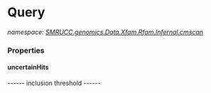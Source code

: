 ﻿# Query
_namespace: [SMRUCC.genomics.Data.Xfam.Rfam.Infernal.cmscan](./index.md)_






### Properties

#### uncertainHits
------ inclusion threshold ------
